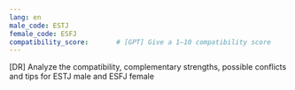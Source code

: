 ```yaml
---
lang: en
male_code: ESTJ
female_code: ESFJ
compatibility_score:       # [GPT] Give a 1–10 compatibility score
---
```


[DR] Analyze the compatibility, complementary strengths, possible conflicts and tips for ESTJ male and ESFJ female

